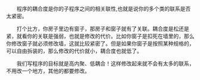 　　程序的耦合度是你的子程序之间的相关联性,也就是说你的多个类的联系是否太紧密。
  
　　打个比方，你房子里边有窗子，那房子和窗子就有了关联。耦合度是松还是紧，就看你的关联是强弱，也就是修改的代价。比如你窗子是扣死在墙里的，那么你修改窗子就必须修改墙，这就比较紧密了。但是如果你窗子是按照某种规格的，可以自由拆装的，那么修改的代价就小，耦合度也就低了。  
  
　　我们写程序的目标就是高内聚、低耦合！这样修改起来就不会有太多的联系，不用改一个地方，其他的都要修改。
